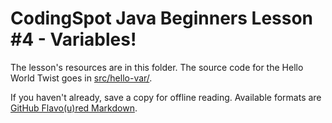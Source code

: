 CodingSpot Java Beginners Lesson #4 - Variables!
=

The lesson's resources are in this folder. The source code for the Hello World Twist goes in [src/hello-var/](https://github.com/codingspotnet/csf-archives/tree/master/Java-Beginners/lesson4/src/hello-var).

If you haven't already, save a copy for offline reading. Available formats are [GitHub Flavo(u)red Markdown](https://github.com/codingspotnet/csf-archives/tree/master/Java-Beginners/lesson4/offline/lesson3-gfm.md).